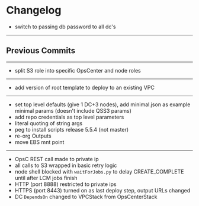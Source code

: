 # Changelog

- switch to passing db password to all dc's

---
## Previous Commits
---
- split S3 role into specific OpsCenter and node roles
---
- add version of root template to deploy to an existing VPC
---
- set top level defaults (give 1 DC+3 nodes), add minimal.json as example minimal params
(doesn't include QSS3 params)
- add repo credentials as top level parameters
- literal quoting of string args
- peg to install scripts release 5.5.4 (not master)
- re-org Outputs
- move EBS mnt point
---
- OpsC REST call made to private ip
- all calls to S3 wrapped in basic retry logic
- node shell blocked with `waitForJobs.py` to delay CREATE_COMPLETE until after LCM jobs finish
- HTTP (port 8888) restricted to private ips
- HTTPS (port 8443) turned on as last deploy step, output URLs changed
- DC `DependsOn` changed to VPCStack from OpsCenterStack
